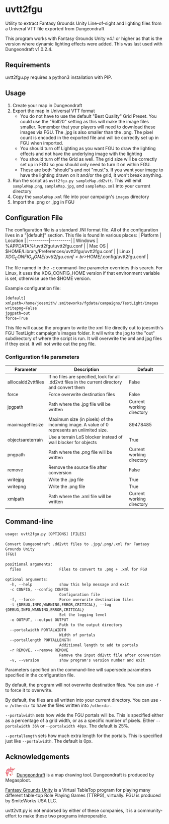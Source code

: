 # uvtt2fgu
Utility to extract Fantasy Grounds Unity Line-of-sight and lighting files from a Univeral VTT file exported from Dungeondraft

This program works with Fantasy Grounds Unity v4.1 or higher as that is the version where dynamic lighting effects were added.
This was last used with Dungeondraft v1.0.2.4.

## Requirements

uvtt2fgu.py requires a python3 installation with PIP.

## Usage
1. Create your map in Dungeondraft
2. Export the map in Universal VTT format
    - You do not have to use the default "Best Quality" Grid Preset.  You could use the "Roll20" setting as this will make the image files smaller.
      Remember that your players will need to download these images via FGU.  The .jpg is also smaller than the .png.  The pixel count is encoded
      in the exported file and will be correctly set up in FGU when imported.
    - You should turn off Lighting as you want FGU to draw the lighting effects and not have the underlying image with the lighting
    - You should turn off the Grid as well.  The grid size will be correctly set up in FGU so you should only need to turn it on within FGU.
    - These are both "should"s and not "must"s.  If you want your image to have the lighting drawn on it and/or the grid, it won't break anything.
3. Run the script as `uvtt2fgu.py sampleMap.dd2vtt`.  This will emit `sampleMap.png`, `sampleMap.jpg`, and `sampleMap.xml` into your current directory
4. Copy the `sampleMap.xml` file into your campaign's `images` directory
5. Import the .png or .jpg in FGU

## Configuration File
The configuration file is a standard .INI format file.  All of the configuration lives in a "[default]" section.  This file is found In various places:
| Platform | Location |
|----------|----------|
| Windows | %APPDATA%\uvtt2fgu\uvtt2fgu.conf |
| Mac OS | $HOME/Library/Preferences/uvtt2fgu/uvtt2fgu.conf |
| Linux | $XDG_CONFIG_HOME/uvtt2fgu.conf<br>$HOME/.config/uvtt2fgu.conf |

 The file named in the `-c` command-line parameter overrides this search.  For Linux, it uses the XDG_CONFIG_HOME version if that environment variable is set, otherwise use the $HOME version.

Example configuration file:
```
[default]
xmlpath=/home/joesmith/.smiteworks/fgdata/campaigns/TestLight/images
writepng=False
jpgpath=out
force=True
```
This file will cause the program to write the xml file directly out to joesmith's FGU TestLight campaign's images folder.  It will write the jpg to the "out" subdirectory of where the script is run. It will overwrite the xml and jpg files if they exist.  It will not write out the png file.

### Configuration file parameters

| Parameter | Description | Default |
|-----------|-------------|---------|
| alllocaldd2vttfiles | If no files are specified, look for all .dd2vtt files in the current directory and convert them | False |
| force     | Force overwrite destination files | False |
| jpgpath   | Path where the .jpg file will be written | Current working directory |
| maximagefilesize | Maximum size (in pixels) of the incoming image. A value of 0 represents an unlimited size. | 89478485 |
| objectsareterrain | Use a terrain LoS blocker instead of wall blocker for objects | True |
| pngpath   | Path where the .png file will be written | Current working directory |
| remove    | Remove the source file after conversion | False |
| writejpg  | Write the .jpg file | True |
| writepng  | Write the .png file | True |
| xmlpath   | Path where the .xml file will be written | Current working directory |

## Command-line
```
usage: uvtt2fgu.py [OPTIONS] [FILES]

Convert Dungeondraft .dd2vtt files to .jpg/.png/.xml for Fantasy Grounds Unity
(FGU)

positional arguments:
  files                 Files to convert to .png + .xml for FGU

optional arguments:
  -h, --help            show this help message and exit
  -c CONFIG, --config CONFIG
                        Configuration file
  -f, --force           Force overwrite destination files
  -l {DEBUG,INFO,WARNING,ERROR,CRITICAL}, --log {DEBUG,INFO,WARNING,ERROR,CRITICAL}
                        Set the logging level
  -o OUTPUT, --output OUTPUT
                        Path to the output directory
  --portalwidth PORTALWIDTH
                        Width of portals
  --portallength PORTALLENGTH
                        Additional length to add to portals
  -r REMOVE, --remove REMOVE
                        Remove the input dd2vtt file after conversion
  -v, --version         show program's version number and exit
```

Parameters specified on the command-line will supersede parameters specified in the configuration file.

By default, the program will not overwrite destination files.  You can use `-f` to force it to overwrite.

By default, the files are all written into your current directory.  You can use `-o /otherdir` to have the files written into `/otherdir`.

`--portalwidth` sets how wide the FGU portals will be.  This is specified either as a percentage of a grid width, or as a specific number of pixels.  Either `--portalwidth 36%` or `--portalwidth 40px`.  The default is 25%.

`--portallength` sets how much extra length for the portals.  This is specified just like `--portalwidth`.  The default is 0px.

## Acknowledgements

[<img src="assets/dungeondraft_icon.png" width=32 height=32/>](https://dungeondraft.net/) [Dungeondraft](https://dungeondraft.net/) is a map drawing tool.  Dungeondraft is produced by Megasploot.

[Fantasy Grounds Unity](https://www.fantasygrounds.com) is a Virtual TableTop program for playing many different table-top Role Playing Games (TTRPG), virtually.  FGU is produced by SmiteWorks USA LLC.

uvtt2vtt.py is not endorsed by either of these companies, it is a community-effort to make these two programs interoperable.
